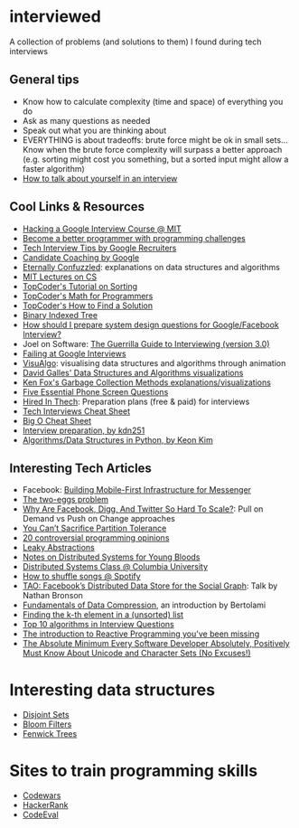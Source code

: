 # interviewed

A collection of problems (and solutions to them) I found during tech interviews

## General tips

- Know how to calculate complexity (time and space) of everything you do
- Ask as many questions as needed
- Speak out what you are thinking about
- EVERYTHING is about tradeoffs: brute force might be ok in small sets... Know when the brute force complexity will surpass a better approach (e.g. sorting might cost you something, but a sorted input might allow a faster algorithm)
- [How to talk about yourself in an interview](https://stackoverflow.blog/2017/04/27/how-to-talk-about-yourself-in-an-interview)

## Cool Links & Resources

- [Hacking a Google Interview Course @ MIT](http://courses.csail.mit.edu/iap/interview)
- [Become a better programmer with programming challenges](http://macgyverdev.blogspot.se/2014/04/become-better-programmer-with.html)
- [Tech Interview Tips by Google Recruiters](https://www.google.com/about/careers/lifeatgoogle/hangouts-on-air-google-recruiters-share-technical-interview-tips.html)
- [Candidate Coaching by Google](http://www.youtube.com/watch?v=oWbUtlUhwa8)
- [Eternally Confuzzled](http://www.eternallyconfuzzled.com): explanations on data structures and algorithms
- [MIT Lectures on CS](http://ocw.mit.edu/courses/electrical-engineering-and-computer-science/6-046j-introduction-to-algorithms-sma-5503-fall-2005/video-lectures)
- [TopCoder's Tutorial on Sorting](http://community.topcoder.com/tc?module=Static&d1=tutorials&d2=sorting)
- [TopCoder's Math for Programmers](http://community.topcoder.com/tc?module=Static&d1=tutorials&d2=math_for_topcoders)
- [TopCoder's How to Find a Solution](http://community.topcoder.com/tc?module=Static&d1=tutorials&d2=findSolution)
- [Binary Indexed Tree](http://community.topcoder.com/tc?module=Static&d1=tutorials&d2=binaryIndexedTrees)
- [How should I prepare system design questions for Google/Facebook Interview?](http://www.quora.com/How-should-I-prepare-system-design-questions-for-Google-Facebook-Interview)
- Joel on Software: [The Guerrilla Guide to Interviewing (version 3.0)](http://www.joelonsoftware.com/articles/GuerrillaInterviewing3.html)
- [Failing at Google Interviews](http://alexbowe.com/failing-at-google-interviews/)
- [VisuAlgo](http://www.comp.nus.edu.sg/~stevenha/visualization/index.html): visualising data structures and algorithms through animation
- [David Galles' Data Structures and Algorithms visualizations](http://www.cs.usfca.edu/~galles/visualization/about.html)
- [Ken Fox's Garbage Collection Methods explanations/visualizations](https://spin.atomicobject.com/2014/09/03/visualizing-garbage-collection-algorithms/)
- [Five Essential Phone Screen Questions](https://sites.google.com/site/steveyegge2/five-essential-phone-screen-questions)
- [Hired In Thech](http://www.hiredintech.com): Preparation plans (free & paid) for interviews
- [Tech Interviews Cheat Sheet](https://gist.github.com/TSiege/cbb0507082bb18ff7e4b)
- [Big O Cheat Sheet](http://bigocheatsheet.com/)
- [Interview preparation, by kdn251](https://github.com/kdn251/interviews)
- [Algorithms/Data Structures in Python, by Keon Kim](https://github.com/keon/algorithms)

## Interesting Tech Articles

- Facebook: [Building Mobile-First Infrastructure for Messenger](https://code.facebook.com/posts/820258981365363/building-mobile-first-infrastructure-for-messenger/)
- [The two-eggs problem](http://www.datagenetics.com/blog/july22012/index.html)
- [Why Are Facebook, Digg, And Twitter So Hard To Scale?](http://highscalability.com/blog/2009/10/13/why-are-facebook-digg-and-twitter-so-hard-to-scale.html): Pull on Demand vs Push on Change approaches
- [You Can’t Sacrifice Partition Tolerance](http://codahale.com/you-cant-sacrifice-partition-tolerance/)
- [20 controversial programming opinions](http://programmers.blogoverflow.com/2012/08/20-controversial-programming-opinions/)
- [Leaky Abstractions](http://www.joelonsoftware.com/articles/LeakyAbstractions.html)
- [Notes on Distributed Systems for Young Bloods](http://www.somethingsimilar.com/2013/01/14/notes-on-distributed-systems-for-young-bloods/)
- [Distributed Systems Class @ Columbia University](https://roxanageambasu.github.io/ds-class/)
- [How to shuffle songs @ Spotify](https://labs.spotify.com/2014/02/28/how-to-shuffle-songs)
- [TAO: Facebook’s Distributed Data Store for the Social Graph](https://www.usenix.org/conference/atc13/technical-sessions/presentation/bronson): Talk by Nathan Bronson
- [Fundamentals of Data Compression](http://bertolami.com/index.php?engine=blog&content=posts&detail=fundamentals-of-data-compression), an introduction by Bertolami
- [Finding the k-th element in a (unsorted) list](http://blog.teamleadnet.com/2012/07/quick-select-algorithm-find-kth-element.html)
- [Top 10 algorithms in Interview Questions](http://www.geeksforgeeks.org/top-10-algorithms-in-interview-questions)
- [The introduction to Reactive Programming you've been missing](https://gist.github.com/staltz/868e7e9bc2a7b8c1f754)
- [The Absolute Minimum Every Software Developer Absolutely, Positively Must Know About Unicode and Character Sets (No Excuses!)](https://www.joelonsoftware.com/2003/10/08/the-absolute-minimum-every-software-developer-absolutely-positively-must-know-about-unicode-and-character-sets-no-excuses/)

# Interesting data structures

- [Disjoint Sets](http://en.wikipedia.org/wiki/Disjoint-set_data_structure)
- [Bloom Filters](https://en.wikipedia.org/wiki/Bloom_filter)
- [Fenwick Trees](https://en.wikipedia.org/wiki/Fenwick_tree)

# Sites to train programming skills

- [Codewars](http://codewars.com)
- [HackerRank](http://hackerrank.com)
- [CodeEval](http://www.codeeval.com)
